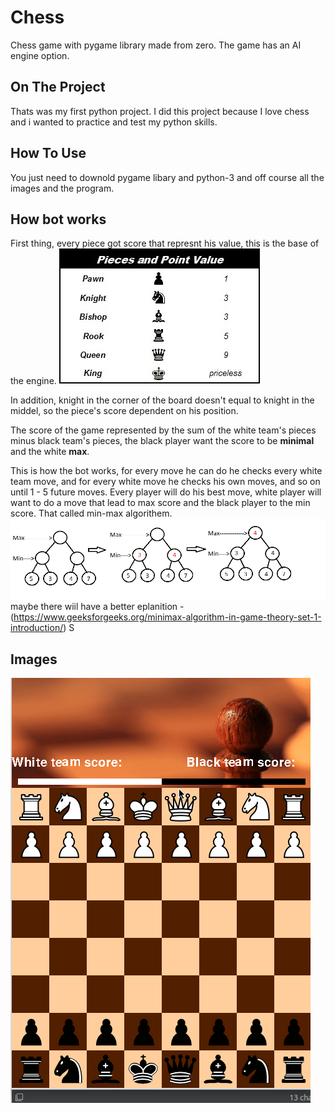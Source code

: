 # Chess
Chess game with pygame library made from zero.
The game has an AI engine option.

## On The Project
Thats was my first python project.
I did this project because I love chess and i wanted to practice and test my python skills.

## How To Use
You just need to downold pygame libary and python-3 and off course all the images and the program.

## How bot works
First thing, every piece got score that represnt his value, this is the base of the engine.
![pieces_score](pictures/pieces_score.jpeg "pieces score")

In addition, knight in the corner of the board doesn't equal to knight in the middel, so the piece's score dependent on his position.

The score of the game represented by the sum of the white team's pieces minus black team's pieces,
the black player want the score to be **minimal** and the white **max**.

This is how the bot works, for every move he can do he checks every white team move, and for every white move he checks his own moves, and so on until 1 - 5 future moves. Every player will do his best move, white player will want to do a move that lead to max score and the black player to the min score.
That called min-max algorithem.
![minmax](pictures/minimax.png "minimax")
maybe there wiil have a better eplanition - (https://www.geeksforgeeks.org/minimax-algorithm-in-game-theory-set-1-introduction/) 
S
## Images
<!--- TODO add screen shots of the game --->
![Game Play Of The Game](pictures/gameplay.gif)
